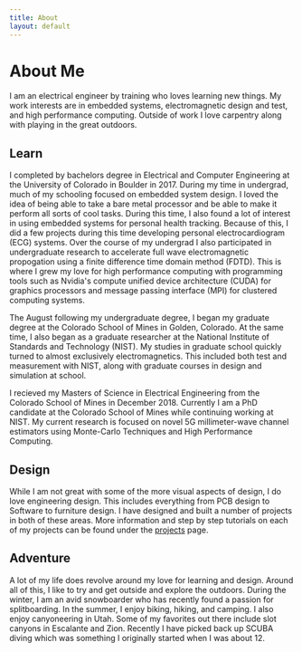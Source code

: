 ```yaml
---
title: About
layout: default
---
```


# About Me

I am an electrical engineer by training who loves learning new things. 
My work interests are in embedded systems, electromagnetic design and test, and high performance computing.
Outside of work I love carpentry along with playing in the great outdoors.


## Learn

I completed by bachelors degree in Electrical and Computer Engineering at the University of Colorado in Boulder in 2017.
During my time in undergrad, much of my schooling focused on embedded system design.
I loved the idea of being able to take a bare metal processor and be able to make it perform all sorts of cool tasks.
During this time, I also found a lot of interest in using embedded systems for personal health tracking.
Because of this, I did a few projects during this time developing personal electrocardiogram (ECG) systems.
Over the course of my undergrad I also participated in undergraduate research to accelerate full wave electromagnetic propogation using a finite difference time domain method (FDTD).
This is where I grew my love for high performance computing with programming tools such as Nvidia's compute unified device architecture (CUDA) for graphics processors and message passing interface (MPI) for clustered computing systems.

The August following my undergraduate degree, I began my graduate degree at the Colorado School of Mines in Golden, Colorado.
At the same time, I also began as a graduate researcher at the National Institute of Standards and Technology (NIST).
My studies in graduate school quickly turned to almost exclusively electromagnetics. 
This included both test and measurement with NIST, along with graduate courses in design and simulation at school.

I recieved my Masters of Science in Electrical Engineering from the Colorado School of Mines in December 2018.
Currently I am a PhD candidate at the Colorado School of Mines while continuing working at NIST.
My current research is focused on novel 5G millimeter-wave channel estimators using Monte-Carlo Techniques and High Performance Computing.
      

## Design

While I am not great with some of the more visual aspects of design, I do love engineering design.
This includes everything from PCB design to Software to furniture design. I have designed and built a number of 
projects in both of these areas. More information and step by step tutorials on each of my projects 
can be found under the <a href='#'>projects</a> page.


## Adventure

A lot of my life does revolve around my love for learning and design. 
Around all of this, I like to try and get outside and explore the outdoors.
During the winter, I am an avid snowboarder who has recently found a passion for splitboarding.
In the summer, I enjoy biking, hiking, and camping.
I also enjoy canyoneering in Utah. Some of my favorites out there include slot canyons in Escalante and Zion.
Recently I have picked back up SCUBA diving which was something I originally started when I was about 12.
     

